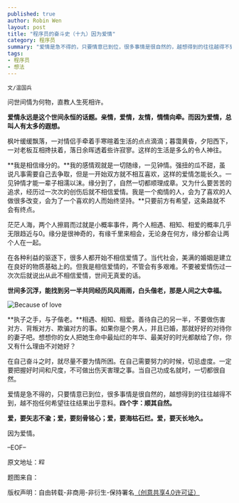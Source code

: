 ```yaml
---
published: true
author: Robin Wen
layout: post
title: "程序员的奋斗史（十九）因为爱情"
category: 程序员
summary: "爱情是急不得的，只要情意已到位，很多事情是很自然的，越想得到的往往越得不到，越不抱任何希望往往结果出乎意料。四个字：顺其自然。"
tags: 
- 程序员
- 想法
---
```


`文/温国兵`

问世间情为何物，直教人生死相许。

**爱情永远是这个世间永恒的话题。亲情，爱情，友情，情情向牵。而因为爱情，总叫人有太多的遐想。**

枫叶缓缓飘落，一对情侣手牵着手寒暄着生活的点点滴滴；暮霭黄昏，夕阳西下，一对老板互相搀扶着，落日余晖透着些许寂寥。这样的生活是多么的令人神往。

**我是相信缘分的。**我的感情观就是一切随缘，一见钟情。强扭的瓜不甜，虽说凡事需要自己去争取，但是一开始双方就不相互喜欢，这样的爱情怎能长久。一见钟情才能一辈子相濡以沫。缘分到了，自然一切都顺理成章。又为什么要苦苦的追求，经历过一次次的创伤后就不相信爱情。我是一个痴情的人，会为了喜欢的人做很多改变，会为了一个喜欢的人而始终坚持。**只要前方有希望，这条路就不会有终点。

茫茫人海，两个人擦肩而过就是小概率事件，两个人相遇、相知、相爱的概率几乎无限趋近与0。缘分是很神奇的，有缘千里来相会，无论身在何方，缘分都会让两个人在一起。

在各种利益的驱逐下，很多人都开始不相信爱情了。当代社会，美满的婚姻是建立在良好的物质基础上的。但我是相信爱情的，不管会有多艰难。不要被爱情伤过一次次后就说出从此不相信爱情，世间无真爱的话。

**世间多沉浮，能找到另一半共同经历风风雨雨，白头偕老，那是人间之大幸福。**

![Because of love](https://cdn.wenguobing.com/Yjo3nrJ.jpg)

**执子之手，与子偕老。**相遇、相知、相爱。善待自己的另一半，不要做伤害对方、背叛对方、欺骗对方的事。如果你是个男人，并且已婚，那就好好的对待你的妻子吧。想想你的女人把她生命中最灿烂的年华、最美好的时光都献给了你，你又有什么理由不对她好？

在自己奋斗之时，就尽量不要为情所困。在自己需要努力的时候，切忌虚度。一定要把握好时间和尺度，不可做出伤天害理之事。当自己功成名就时，一切都很自然。

爱情是急不得的，只要情意已到位，很多事情是很自然的，越想得到的往往越得不到，越不抱任何希望往往结果出乎意料。**四个字：顺其自然。**

**爱，要矢志不渝；爱，要刻骨铭心；爱，要海枯石烂。爱，要天长地久。**

因为爱情。

–EOF–

原文地址：<a href="http://blog.csdn.net/justdb/article/details/8971746" target="_blank"><img src="https://cdn.wenguobing.com/BROigUO.jpg" title="程序员的奋斗史（十九）因为爱情" height="16px" width="16px" border="0" alt="程序员的奋斗史（十九）因为爱情" /></a>

题图来自：<a href="http://blogs.wsj.com/chinarealtime/2012/04/25/why-china-loves-titanic-so-much-a-theory/" target="_blank"><img src="https://cdn.wenguobing.com/S5lbXHL.png" title="" height="16px" width="16px" border="0" alt="" /></a>

版权声明：自由转载-非商用-非衍生-保持署名<a href="http://creativecommons.org/licenses/by-nc-nd/4.0/deed.zh" target="_blank">（创意共享4.0许可证）</a>
